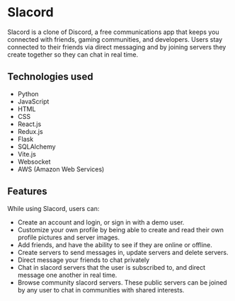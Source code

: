 # Slacord

Slacord is a clone of Discord, a free communications app that keeps you connected with friends, gaming communities, and developers. Users stay connected to their friends via direct messaging and by joining servers they create together so they can chat in real time.


## Technologies used

 - Python
 - JavaScript
 - HTML
 - CSS
 - React.js
 - Redux.js
 - Flask
 - SQLAlchemy
 - Vite.js
 - Websocket
 - AWS (Amazon Web Services)

## Features

While using Slacord, users can:

 - Create an account and login, or sign in with a demo user.
 - Customize your own profile by being able to create and read their own profile pictures and server images.
 - Add friends, and have the ability to see if they are online or offline.
 - Create servers to send messages in, update servers and delete servers.
 - Direct message your friends to chat privately
 - Chat in slacord servers that the user is subscribed to, and direct message one another in real time. 
 - Browse community slacord servers. These public servers can be joined by any user to chat in communities with shared interests.
